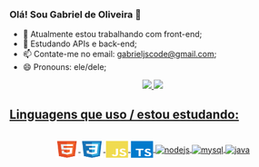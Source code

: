### Olá! Sou Gabriel de Oliveira 👋

- 🔭 Atualmente estou trabalhando com front-end;
- 🌱 Estudando APIs e back-end;
- 📫 Contate-me no email: gabrieljscode@gmail.com;
- 😄 Pronouns: ele/dele;

<div align="center">
  <a href="https://github.com/gabrieloliveirajs">
  <img height="180em" src="https://github-readme-stats.vercel.app/api?username=gabrieloliveirajs&show_icons=true&theme=dark&include_all_commits=true&count_private=true"/>
  <img height="180em" src="https://github-readme-stats.vercel.app/api/top-langs/?username=gabrieloliveirajs&layout=compact&langs_count=7&theme=dark"/>
</div>

##
  
<h2>Linguagens que uso / estou estudando:</h2>
<div class="td" style="display: inline_block; text-align: center"><br>
    <img align="center" alt="HTML" height="30" width="40"
      src="https://raw.githubusercontent.com/devicons/devicon/master/icons/html5/html5-original.svg">
    <img align="center" alt="CSS" height="30" width="40"
      src="https://raw.githubusercontent.com/devicons/devicon/master/icons/css3/css3-original.svg">
    <img align="center" alt="javascript" height="30" width="40"
      src="https://raw.githubusercontent.com/devicons/devicon/master/icons/javascript/javascript-plain.svg">
    <img align="center" alt="typescript" height="30" width="40"
      src="https://raw.githubusercontent.com/devicons/devicon/master/icons/typescript/typescript-plain.svg">
    <img align="center" alt="nodejs" height="30" width="40"
      src="https://cdn.jsdelivr.net/gh/devicons/devicon/icons/nodejs/nodejs-original.svg" />
    <img align="center" alt="mysql" height="30" width="40"
      src="https://cdn.jsdelivr.net/gh/devicons/devicon/icons/mysql/mysql-original.svg" />
    <img align="center" alt="java" height="30" width="40"
      src="https://cdn.jsdelivr.net/gh/devicons/devicon/icons/java/java-original.svg" />
</div>
  
<div> 

</div>
